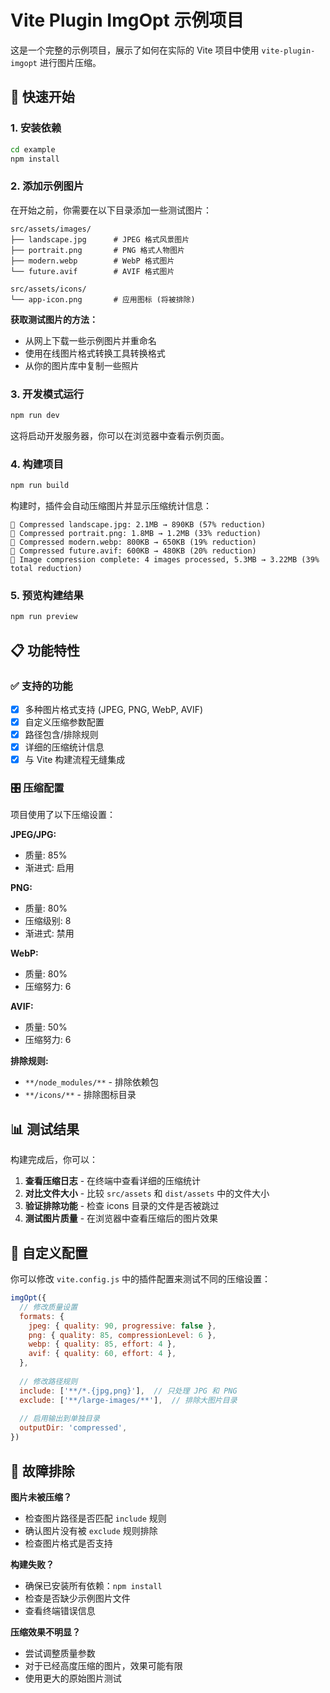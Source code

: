 # Vite Plugin ImgOpt 示例项目

这是一个完整的示例项目，展示了如何在实际的 Vite 项目中使用 `vite-plugin-imgopt` 进行图片压缩。

## 🚀 快速开始

### 1. 安装依赖
```bash
cd example
npm install
```

### 2. 添加示例图片
在开始之前，你需要在以下目录添加一些测试图片：

```
src/assets/images/
├── landscape.jpg      # JPEG 格式风景图片
├── portrait.png       # PNG 格式人物图片  
├── modern.webp        # WebP 格式图片
└── future.avif        # AVIF 格式图片

src/assets/icons/
└── app-icon.png       # 应用图标 (将被排除)
```

**获取测试图片的方法：**
- 从网上下载一些示例图片并重命名
- 使用在线图片格式转换工具转换格式
- 从你的图片库中复制一些照片

### 3. 开发模式运行
```bash
npm run dev
```
这将启动开发服务器，你可以在浏览器中查看示例页面。

### 4. 构建项目
```bash
npm run build
```

构建时，插件会自动压缩图片并显示压缩统计信息：
```
📸 Compressed landscape.jpg: 2.1MB → 890KB (57% reduction)
📸 Compressed portrait.png: 1.8MB → 1.2MB (33% reduction)  
📸 Compressed modern.webp: 800KB → 650KB (19% reduction)
📸 Compressed future.avif: 600KB → 480KB (20% reduction)
🎉 Image compression complete: 4 images processed, 5.3MB → 3.22MB (39% total reduction)
```

### 5. 预览构建结果
```bash
npm run preview
```

## 📋 功能特性

### ✅ 支持的功能
- [x] 多种图片格式支持 (JPEG, PNG, WebP, AVIF)
- [x] 自定义压缩参数配置
- [x] 路径包含/排除规则
- [x] 详细的压缩统计信息
- [x] 与 Vite 构建流程无缝集成

### 🎛️ 压缩配置
项目使用了以下压缩设置：

**JPEG/JPG:**
- 质量: 85%
- 渐进式: 启用

**PNG:**
- 质量: 80%  
- 压缩级别: 8
- 渐进式: 禁用

**WebP:**
- 质量: 80%
- 压缩努力: 6

**AVIF:**
- 质量: 50%
- 压缩努力: 6

**排除规则:**
- `**/node_modules/**` - 排除依赖包
- `**/icons/**` - 排除图标目录

## 📊 测试结果

构建完成后，你可以：

1. **查看压缩日志** - 在终端中查看详细的压缩统计
2. **对比文件大小** - 比较 `src/assets` 和 `dist/assets` 中的文件大小
3. **验证排除功能** - 检查 icons 目录的文件是否被跳过
4. **测试图片质量** - 在浏览器中查看压缩后的图片效果

## 🔧 自定义配置

你可以修改 `vite.config.js` 中的插件配置来测试不同的压缩设置：

```javascript
imgOpt({
  // 修改质量设置
  formats: {
    jpeg: { quality: 90, progressive: false },
    png: { quality: 85, compressionLevel: 6 },
    webp: { quality: 85, effort: 4 },
    avif: { quality: 60, effort: 4 },
  },
  
  // 修改路径规则
  include: ['**/*.{jpg,png}'],  // 只处理 JPG 和 PNG
  exclude: ['**/large-images/**'],  // 排除大图片目录
  
  // 启用输出到单独目录
  outputDir: 'compressed',
})
```

## 🐛 故障排除

**图片未被压缩？**
- 检查图片路径是否匹配 `include` 规则
- 确认图片没有被 `exclude` 规则排除
- 检查图片格式是否支持

**构建失败？**
- 确保已安装所有依赖：`npm install`
- 检查是否缺少示例图片文件
- 查看终端错误信息

**压缩效果不明显？**
- 尝试调整质量参数
- 对于已经高度压缩的图片，效果可能有限
- 使用更大的原始图片测试